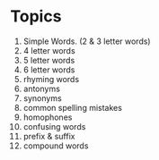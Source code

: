 # Topics

1. Simple Words. (2 & 3 letter words)
2. 4 letter words
3. 5 letter words
4. 6 letter words
5. rhyming words
6. antonyms
7. synonyms
8. common spelling mistakes
9. homophones
10. confusing words
11. prefix & suffix
12. compound words
